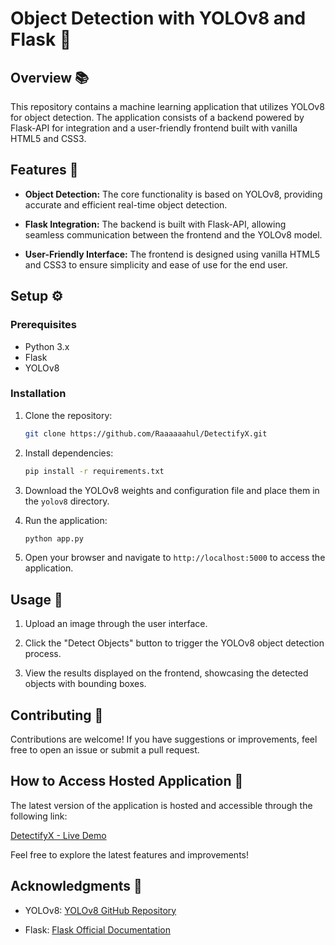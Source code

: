 # Object Detection with YOLOv8 and Flask 🚀

## Overview 📚

This repository contains a machine learning application that utilizes YOLOv8 for object detection. The application consists of a backend powered by Flask-API for integration and a user-friendly frontend built with vanilla HTML5 and CSS3.

## Features 🌟

- **Object Detection:** The core functionality is based on YOLOv8, providing accurate and efficient real-time object detection.
  
- **Flask Integration:** The backend is built with Flask-API, allowing seamless communication between the frontend and the YOLOv8 model.

- **User-Friendly Interface:** The frontend is designed using vanilla HTML5 and CSS3 to ensure simplicity and ease of use for the end user.

## Setup ⚙️

### Prerequisites

- Python 3.x
- Flask
- YOLOv8

### Installation

1. Clone the repository:

    ```bash
    git clone https://github.com/Raaaaaahul/DetectifyX.git
    ```

2. Install dependencies:

    ```bash
    pip install -r requirements.txt
    ```

3. Download the YOLOv8 weights and configuration file and place them in the `yolov8` directory.

4. Run the application:

    ```bash
    python app.py
    ```

5. Open your browser and navigate to `http://localhost:5000` to access the application.

## Usage 🚀

1. Upload an image through the user interface.

2. Click the "Detect Objects" button to trigger the YOLOv8 object detection process.

3. View the results displayed on the frontend, showcasing the detected objects with bounding boxes.

## Contributing 🤝

Contributions are welcome! If you have suggestions or improvements, feel free to open an issue or submit a pull request.

## How to Access Hosted Application 🔗

The latest version of the application is hosted and accessible through the following link:

[DetectifyX - Live Demo](https://detectifyx.onrender.com/)

Feel free to explore the latest features and improvements!

## Acknowledgments 🙏

- YOLOv8: [YOLOv8 GitHub Repository](https://github.com/WongKinYiu/yolov8)

- Flask: [Flask Official Documentation](https://flask.palletsprojects.com/)
